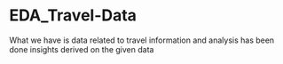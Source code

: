 # EDA_Travel-Data

What we have is data related to travel information and analysis has been done insights derived on the given data
